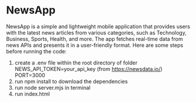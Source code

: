 # NewsApp
NewsApp is a simple and lightweight mobile application that provides users with the latest news articles from various categories, such as Technology, Business, Sports, Health, and more. The app fetches real-time data from news APIs and presents it in a user-friendly format.
Here are some steps before running the code:
1. create a .env file within the root directory of folder
   NEWS_API_TOKEN=your_api_key (from https://newsdata.io/)
   PORT=3000
2. run npm install to download the dependencies
3. run node server.mjs in terminal
4. run index.html
